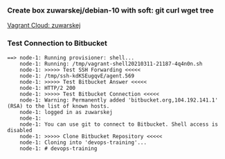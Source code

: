### Create box zuwarskej/debian-10 with soft: git curl wget tree
[Vagrant Cloud: zuwarskej](https://app.vagrantup.com/zuwarskej/boxes/debian-10)
### Test Connection to Bitbucket
```
==> node-1: Running provisioner: shell...
    node-1: Running: /tmp/vagrant-shell20210311-21187-4q4n0n.sh
    node-1: >>>>> Test SSH Forwarding <<<<<
    node-1: /tmp/ssh-kdKSEugqvE/agent.569
    node-1: >>>>> Test Bitbucket Answer <<<<<
    node-1: HTTP/2 200 
    node-1: >>>>> Test Bitbucket Connection <<<<<
    node-1: Warning: Permanently added 'bitbucket.org,104.192.141.1' (RSA) to the list of known hosts.
    node-1: logged in as zuwarskej
    node-1: 
    node-1: You can use git to connect to Bitbucket. Shell access is disabled
    node-1: >>>>> Clone Bitbucket Repository <<<<<
    node-1: Cloning into 'devops-training'...
    node-1: # devops-training
```